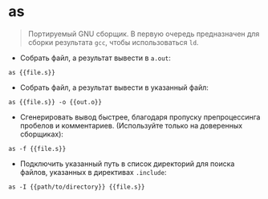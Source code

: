 # as

> Портируемый GNU сборщик.
> В первую очередь предназначен для сборки результата `gcc`, чтобы использоваться `ld`.

- Собрать файл, а результат вывести в `a.out`:

`as {{file.s}}`

- Собрать файл, а результат вывести в указанный файл:

`as {{file.s}} -o {{out.o}}`

- Сгенерировать вывод быстрее, благодаря пропуску препроцессинга пробелов и комментариев. (Используйте только на доверенных сборщиках):

`as -f {{file.s}}`

- Подключить указанный путь в список директорий для поиска файлов, указанных в директивах `.include`:

`as -I {{path/to/directory}} {{file.s}}`
